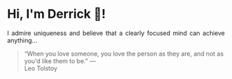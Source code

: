 # Hi, I'm Derrick 👋!
<p align="justify">I admire uniqueness and believe that a clearly focused mind can achieve anything...</p> 
<!-- #quote-start -->
<blockquote>&ldquo;When you love someone, you love the person as they are, and not as you'd like them to be.&rdquo; &mdash; <footer>Leo Tolstoy</footer></blockquote>
<!-- #quote-end -->
